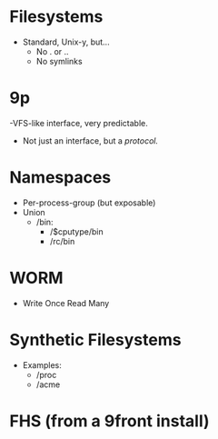 # Filesystems

- Standard, Unix-y, but...
	- No . or ..
	- No symlinks

# 9p

-VFS-like interface, very predictable.
- Not just an interface, but a *protocol.*

# Namespaces

- Per-process-group (but exposable)
- Union
	- /bin:
		- /$cputype/bin
		- /rc/bin

# WORM

- Write Once Read Many


# Synthetic Filesystems

- Examples:
	- /proc
	- /acme

# FHS (from a 9front install)
